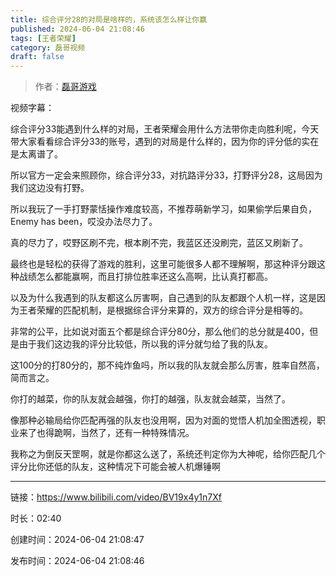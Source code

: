 ```yaml
---
title: 综合评分28的对局是啥样的，系统该怎么样让你赢
published: 2024-06-04 21:08:46
tags: [王者荣耀]
category: 磊哥视频
draft: false
---
```



> 作者：[磊哥游戏](https://space.bilibili.com/268941858?spm_id_from=333.788.upinfo.head.click)

视频字幕：

综合评分33能遇到什么样的对局，王者荣耀会用什么方法带你走向胜利呢，今天带大家看看综合评分33的账号，遇到的对局是什么样的，因为你的评分低的实在是太离谱了。

所以官方一定会来照顾你，综合评分33，对抗路评分33，打野评分28，这局因为我们这边没有打野。

所以我玩了一手打野蒙恬操作难度较高，不推荐萌新学习，如果偷学后果自负，Enemy has been，哎没办法尽力了。

真的尽力了，哎野区刷不完，根本刷不完，我蓝区还没刷完，蓝区又刷新了。

最终也是轻松的获得了游戏的胜利，这里可能很多人都不理解啊，那这种评分跟这种战绩怎么都能赢啊，而且打排位胜率还这么高啊，比认真打都高。

以及为什么我遇到的队友都这么厉害啊，自己遇到的队友都跟个人机一样，这是因为王者荣耀的匹配机制，是根据综合评分来算的，双方的综合评分是相等的。

非常的公平，比如说对面五个都是综合评分80分，那么他们的总分就是400，但是由于我们这边我的评分比较低，所以我的评分就匀给了我的队友。

这100分的打80分的，那不纯炸鱼吗，所以我的队友就会那么厉害，胜率自然高，简而言之。

你打的越菜，你的队友就会越强，你打的越强，队友就会越菜，当然了。

像那种必输局给你匹配再强的队友也没用啊，因为对面的觉悟人机加全图透视，职业来了也得跪啊，当然了，还有一种特殊情况。

我称之为倒反天罡啊，就是你都这么送了，系统还判定你为大神呢，给你匹配几个评分比你还低的队友，这种情况下可能会被人机爆锤啊

---


链接：https://www.bilibili.com/video/BV19x4y1n7Xf



时长：02:40

创建时间：2024-06-04 21:08:47

发布时间：2024-06-04 21:08:46
